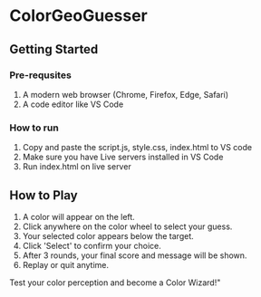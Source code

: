 # ColorGeoGuesser
## Getting Started

### Pre-requsites
1. A modern web browser (Chrome, Firefox, Edge, Safari)
2. A code editor like VS Code

### How to run
1. Copy and paste the script.js, style.css, index.html to VS code
2. Make sure you have Live servers installed in VS Code
3. Run index.html on live server

## How to Play

1. A color will appear on the left.
2. Click anywhere on the color wheel to select your guess.
3. Your selected color appears below the target.
4. Click 'Select' to confirm your choice.
5. After 3 rounds, your final score and message will be shown.
6. Replay or quit anytime.

Test your color perception and become a Color Wizard!"
